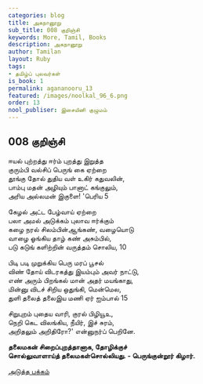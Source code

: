 ```yaml
---
categories: blog
title: அகநானூறு
sub_title: 008 குறிஞ்சி
keywords: More, Tamil, Books
description: அகநானூறு
author: Tamilan
layout: Ruby
tags:
- தமிழ்ப் புலவர்கள்
is_book: 1
permalink: agananooru_13
featured: /images/noolkal_96_6.png
order: 13
nool_publiser: இசையினி குழுமம்
---
```



## 008 குறிஞ்சி

ஈயல் புற்றத்து ஈர்ம் புறத்து இறுத்த  
குரும்பி வல்சிப் பெருங் கை ஏற்றை  
தூங்கு தோல் துதிய வள் உகிர் கதுவலின்,  
பாம்பு மதன் அழியும் பானாட் கங்குலும்,  
அரிய அல்லமன் இகுளை! 'பெரிய 5

கேழல் அட்ட பேழ்வாய் ஏற்றை  
பலா அமல் அடுக்கம் புலாவ ஈர்க்கும்  
கழை நரல் சிலம்பின்ஆங்கண், வழையொடு  
வாழை ஓங்கிய தாழ் கண் அசும்பில்,  
படு கடுங் களிற்றின் வருத்தம் சொலிய, 10

பிடி படி முறுக்கிய பெரு மரப் பூசல்  
விண் தோய் விடரகத்து இயம்பும் அவர் நாட்டு,  
எண் அரும் பிறங்கல் மான் அதர் மயங்காது,  
மின்னு விடச் சிறிய ஒதுங்கி, மென்மெல,  
துளி தலைத் தலைஇய மணி ஏர் ஐம்பால் 15

சிறுபுறம் புதைய வாரி, குரல் பிழியூஉ,  
நெறி கெட விலங்கிய, நீயிர், இச் சுரம்,  
அறிதலும் அறிதிரோ?' என்னுநர்ப் பெறினே.

**தலைமகன் சிறைப்புறத்தானாக, தோழிக்குச்  
சொல்லுவாளாய்த் தலைமகள்சொல்லியது. - பெருங்குன்றூர் கிழார்.**

[அடுத்த பக்கம்](agananooru_14)